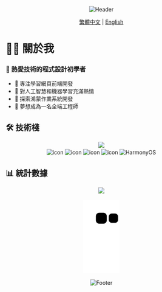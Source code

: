 <div align="center">

![Header](https://capsule-render.vercel.app/api?type=waving&color=gradient&height=200&section=header&text=WALKERKILLER&fontSize=80&fontAlignY=35&animation=twinkling&fontColor=white)

<p>
  <a href="README.md">繁體中文</a> | <a href="README_EN.md">English</a>
</p>

</div>

# 👨‍💻 關於我 

### 🎯 熱愛技術的程式設計初學者
- 🌱 專注學習網頁前端開發
- 🤖 對人工智慧和機器學習充滿熱情
- 📱 探索鴻蒙作業系統開發
- 🚀 夢想成為一名全端工程師

## 🛠️ 技術棧

<div align="center">

<img src="https://skillicons.dev/icons?i=html,css,js,python,vscode,git" />
<br/>
<img src="https://techstack-generator.vercel.app/react-icon.svg" alt="icon" width="50" height="50" />
<img src="https://techstack-generator.vercel.app/python-icon.svg" alt="icon" width="50" height="50" />
<img src="https://techstack-generator.vercel.app/js-icon.svg" alt="icon" width="50" height="50" />
<img src="https://techstack-generator.vercel.app/github-icon.svg" alt="icon" width="50" height="50" />
<img src="https://img.shields.io/badge/-HarmonyOS-000000?style=flat-square&logo=huawei&logoColor=red" alt="HarmonyOS" height="50" />

</div>

## 📊 統計數據

<div align="center">
  <img src="https://github-readme-stats.vercel.app/api/top-langs/?username=WALKERKILLER&layout=compact&theme=radical&hide_border=true&hide_title=true" />
</div>

<div align="center">

![Snake animation](https://github.com/rafaballerini/rafaballerini/blob/output/github-contribution-grid-snake.svg)

![Footer](https://capsule-render.vercel.app/api?type=waving&color=gradient&height=100&section=footer)

</div> 
